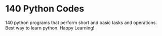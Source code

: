 
# 140 Python Codes

140 python programs that perform short and basic tasks and operations. Best way to learn python. Happy Learning!

